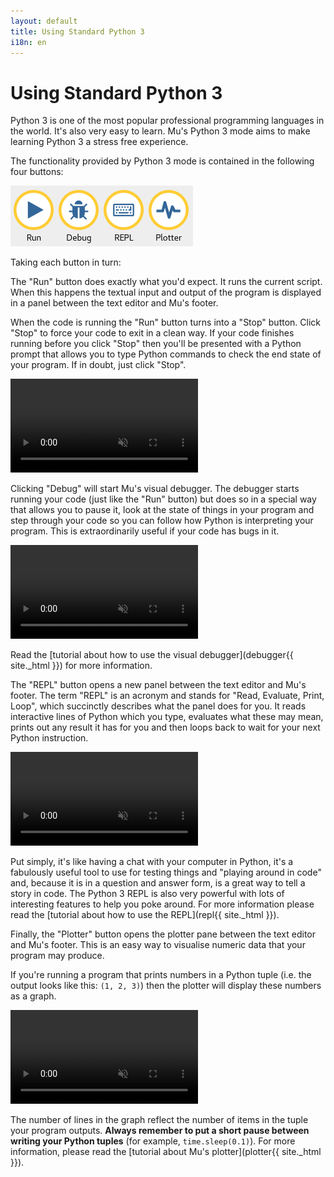 ```yaml
---
layout: default
title: Using Standard Python 3
i18n: en
---
```


# Using Standard Python 3

Python 3 is one of the most popular professional programming languages in the
world. It's also very easy to learn. Mu's Python 3 mode aims to make learning
Python 3 a stress free experience.

The functionality provided by Python 3 mode is contained in the following four
buttons:

<div class="row">
  <img src="/img/en/tutorials/python3_buttons.png" alt="Buttons from the Python 3 mode" class="img-responsive center-block img-rounded movie"/>
  <br/>
</div>

Taking each button in turn:

The "Run" button does exactly what you'd expect. It runs the current script.
When this happens the textual input and output of the program is displayed in
a panel between the text editor and Mu's footer.

When the code is running the "Run" button turns into a "Stop" button. Click
"Stop" to force your code to exit in a clean way. If your code finishes running
before you click "Stop" then you'll be presented with a Python prompt that
allows you to type Python commands to check the end state of your program. If
in doubt, just click "Stop".

<div class="row">
  <video autoplay loop muted playsinline><source src="/img/en/tutorials/python3_run.mp4" " type="video/mp4" alt="Python 3 mode run" class="img-responsive center-block img-rounded movie"></video>
  <br/>
</div>

Clicking "Debug" will start Mu's visual debugger. The debugger starts running
your code (just like the "Run" button) but does so in a special way that
allows you to pause it, look at the state of things in your program and
step through your code so you can follow how Python is interpreting your
program. This is extraordinarily useful if your code has bugs in it.

<div class="row">
  <video autoplay loop muted playsinline><source src="/img/en/tutorials/python3_debug.mp4" " type="video/mp4" alt="Python 3 mode debug" class="img-responsive center-block img-rounded movie"></video>
  <br/>
</div>

Read the [tutorial about how to use the visual debugger](debugger{{ site._html }}) for more
information.

The "REPL" button opens a new panel between the text editor and Mu's footer.
The term "REPL" is an acronym and stands for "Read, Evaluate, Print, Loop",
which succinctly describes what the panel does for you. It reads interactive
lines of Python which you type, evaluates what these may mean, prints out any
result it has for you and then loops back to wait for your next Python
instruction.

<div class="row">
  <video autoplay loop muted playsinline><source src="/img/en/tutorials/python3_repl.mp4" " type="video/mp4" alt="Python 3 mode REPL" class="img-responsive center-block img-rounded movie"></video>
  <br/>
</div>

Put simply, it's like having a chat with your computer in
Python, it's a fabulously useful tool to use for testing things and "playing
around in code" and, because it is in a question and answer form, is a great
way to tell a story in code. The Python 3 REPL is also very powerful with
lots of interesting features to help you poke around. For more information
please read the [tutorial about how to use the REPL](repl{{ site._html }}).

Finally, the "Plotter" button opens the plotter pane between the text editor
and Mu's footer. This is an easy way to visualise numeric data that your
program may produce.

If you're running a program that prints numbers in a Python
tuple (i.e. the output looks like this: `(1, 2, 3)`) then the plotter will
display these numbers as a graph.

<div class="row">
  <video autoplay loop muted playsinline><source src="/img/en/tutorials/python3_plotter.mp4" " type="video/mp4" alt="Python 3 mode plotter" class="img-responsive center-block img-rounded movie"></video>
  <br/>
</div>

The number of lines in the graph reflect the number of items in the tuple your
program outputs. **Always remember to put a short pause between writing your
Python tuples** (for example, `time.sleep(0.1)`). For more information, please
read the [tutorial about Mu's plotter](plotter{{ site._html }}).

